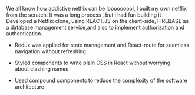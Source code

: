 We all know how addictive netflix can be looooooool, I built my own netflix from the scratch. It was a long process , but i had fun building it  
Developed a Netflix clone, using REACT.JS on the client-side, FIREBASE as a database management service,and also to implement authorization and authentication.

- Redux was applied for state management and React-route for seamless navigation without refreshing.

- Styled components to write plain CSS in React without worrying about clashing names

- Used compound components to reduce the complexity of the software architecture 
